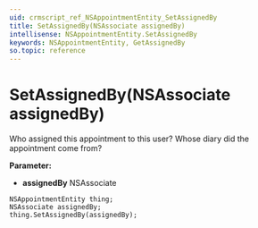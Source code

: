 ```yaml
---
uid: crmscript_ref_NSAppointmentEntity_SetAssignedBy
title: SetAssignedBy(NSAssociate assignedBy)
intellisense: NSAppointmentEntity.SetAssignedBy
keywords: NSAppointmentEntity, GetAssignedBy
so.topic: reference
---
```


# SetAssignedBy(NSAssociate assignedBy)

Who assigned this appointment to this user? Whose diary did the appointment come from?

**Parameter:** 
* **assignedBy** NSAssociate

```crmscript
NSAppointmentEntity thing;
NSAssociate assignedBy;
thing.SetAssignedBy(assignedBy);
```


